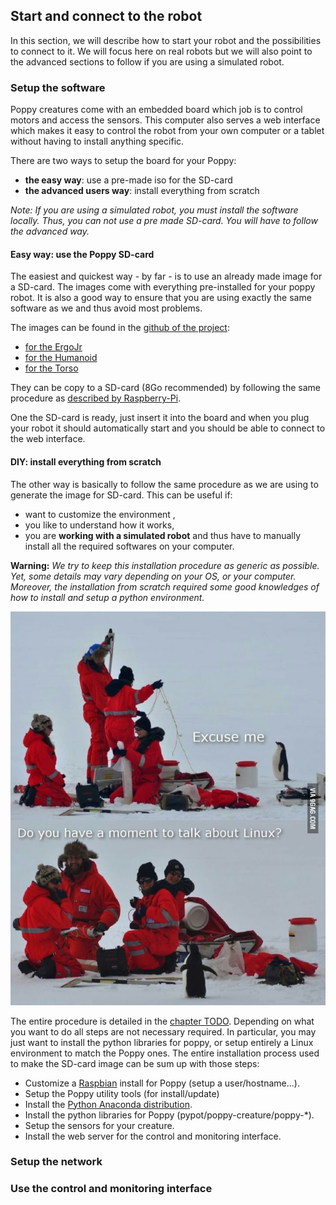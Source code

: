## Start and connect to the robot

In this section, we will describe how to start your robot and the possibilities to connect to it. We will focus here on real robots but we will also point to the advanced sections to follow if you are using a simulated robot.

### Setup the software

Poppy creatures come with an embedded board which job is to control motors and access the sensors. This computer also serves a web interface which makes it easy to control the robot from your own computer or a tablet without having to install anything specific.

There are two ways to setup the board for your Poppy:
* **the easy way**: use a pre-made iso for the SD-card
* **the advanced users way**: install everything from scratch

*Note: If you are using a simulated robot, you  must install the software locally. Thus, you can not use a pre made SD-card. You will have to follow the advanced way.*

#### Easy way: use the Poppy SD-card

The easiest and quickest way - by far - is to use an already made image for a SD-card. The images come with everything pre-installed for your poppy robot. It is also a good way to ensure that you are using exactly the same software as we and thus avoid most problems.

The images can be found in the [github of the project](#TODO):

* [for the ErgoJr]()
* [for the Humanoid]()
* [for the Torso]()

They can be copy to a SD-card (8Go recommended) by following the same procedure as [described by Raspberry-Pi](https://www.raspberrypi.org/documentation/installation/installing-images/README.md).

One the SD-card is ready, just insert it into the board and when you plug your robot it should automatically start and you should be able to connect to the web interface.

#### DIY: install everything from scratch

The other way is basically to follow the same procedure as we are using to generate the image for SD-card. This can be useful if:
* want to customize the environment ,
* you like to understand how it works,
* you are **working with a simulated robot** and thus have to manually install all the required softwares on your computer.

**Warning:** *We try to keep this installation procedure as generic as possible. Yet, some details may vary depending on your OS, or your computer. Moreover, the installation from scratch required some good knowledges of how to install and setup a python environment.*

![Linux](../img/linux.jpg)

The entire procedure is detailed in the [chapter TODO](#TODO). Depending on what you want to do all steps are not necessary required. In particular, you may just want to install the python libraries for poppy, or setup entirely a Linux environment to match the Poppy ones. The entire installation process used to make the SD-card image can be sum up with those steps:
* Customize a [Raspbian](https://www.raspbian.org) install for Poppy (setup a user/hostname...).
* Setup the Poppy utility tools (for install/update)
* Install the [Python Anaconda distribution](https://www.continuum.io/why-anaconda).
* Install the python libraries for Poppy (pypot/poppy-creature/poppy-\*).
* Setup the sensors for your creature.
* Install the web server for the control and monitoring interface.

### Setup the network



### Use the control and monitoring interface
